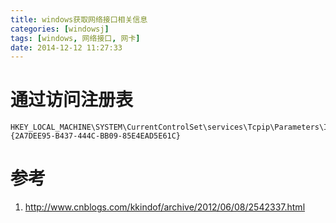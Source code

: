 ```yaml
---
title: windows获取网络接口相关信息
categories: [windowsj]
tags: [windows, 网络接口, 网卡]
date: 2014-12-12 11:27:33
---
```


# 通过访问注册表

    HKEY_LOCAL_MACHINE\SYSTEM\CurrentControlSet\services\Tcpip\Parameters\Interfaces\{2A7DEE95-B437-444C-BB09-85E4EAD5E61C}

# 参考

1.  <http://www.cnblogs.com/kkindof/archive/2012/06/08/2542337.html>
